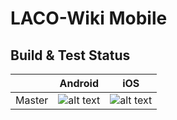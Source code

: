 # LACO-Wiki Mobile

## Build & Test Status

|  | Android | iOS |
| ------------- | ------------- | ------------- |
| Master  | ![alt text](https://dresel.visualstudio.com/_apis/public/build/definitions/4bd004e6-a0b4-47f7-bdc5-27c4c0d86326/9/badge?branchName=master "Build Status - Android App (Master)")  | ![alt text](https://dresel.visualstudio.com/_apis/public/build/definitions/4bd004e6-a0b4-47f7-bdc5-27c4c0d86326/10/badge?branchName=master "Build Status - Android App (Master)") |
